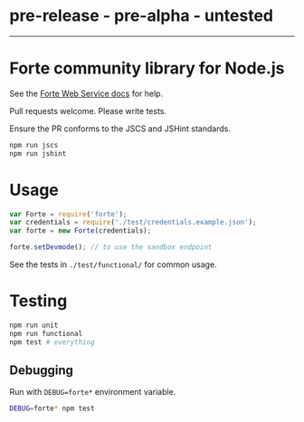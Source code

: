 # pre-release - pre-alpha - untested
---
# Forte community library for Node.js

See the
[Forte Web Service docs](https://www.forte.net/devdocs/api_resources/forte_api.htm)
for help.

Pull requests welcome. Please write tests.

Ensure the PR conforms to the JSCS and JSHint standards.

```bash
npm run jscs
npm run jshint
```

# Usage

```javascript
var Forte = require('forte');
var credentials = require('./test/credentials.example.json');
var forte = new Forte(credentials);

forte.setDevmode(); // to use the sandbox endpoint

```

See the tests in `./test/functional/` for common usage.


# Testing

```bash
npm run unit
npm run functional
npm test # everything
```

## Debugging

Run with `DEBUG=forte*` environment variable.

```bash
DEBUG=forte* npm test
```
